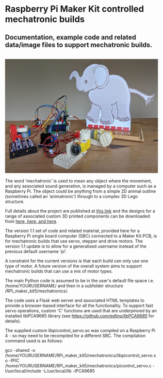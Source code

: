 # Raspberry Pi Maker Kit controlled mechatronic builds
## Documentation, example code and related data/image files to support mechatronic builds.

 &nbsp; &nbsp; <img src="images/elephant_mechatronic_20220206_100833954_1000w.jpg" width="600" height="375">

The word ‘mechatronic’ is used to mean any object where the movement, and any associated sound generation, is managed by a computer such as a Raspberry Pi. The object could be anything from a simple 2D animal outline (sometimes called an ‘animatronic’) through to a complex 3D Lego structure.

Full details about the project are published at <a href="https://onlinedevices.co.uk/RPi+Maker+Kit+-+Mechatronic+projects" target="_blank" >this link</a> and the designs for a range of associated custom 3D printed components can be downloaded from <a href="https://www.prusaprinters.org/prints/137215-servo-motor-framework-connectors" target="_blank">here, </a><a href="https://www.prusaprinters.org/prints/71626-stepper-motor-and-controller-lego-duplo-connectors" target="_blank">here, </a><a href="https://www.prusaprinters.org/prints/71561-servo-motor-and-pwm-controller-lego-connectors" target="_blank">and here</a>.

The version 1.1 set of code and related material, provided here for a Raspberry Pi single board computer (SBC) connected to a Maker Kit PCB, is for mechatronic builds that use servo, stepper and drive motors. The version 1.1 update is to allow for a generalised username instead of the previous default username 'pi'.

A constraint for the current versions is that each build can only use one type of motor. A future version of the overall system aims to support mechatronic builds that can use a mix of motor types.

The main Python code is assumed to be in the user's default file space i.e. /home/YOURUSERNAME/ and then in a subfolder structure /RPi_maker_kit5/mechatronics/.

The code uses a Flask web server and associated HTML templates to provide a browser-based interface for all the functionality. To support fast servo operations, custom 'C' functions are used that are underpinned by an installed libPCA9685 library (see https://github.com/edlins/libPCA9685 for details). 

The supplied custom libpicontrol_servo.so was compiled on a Raspberry Pi 4 - so may need to be recompiled for a different SBC. The compilation command used is as follows:

gcc -shared -o /home/YOURUSERNAME/RPi_maker_kit5/mechatronics/libpicontrol_servo.so -fPIC /home/YOURUSERNAME/RPi_maker_kit5/mechatronics/picontrol_servo.c -I/usr/local/include -L/usr/local/lib -lPCA9685

